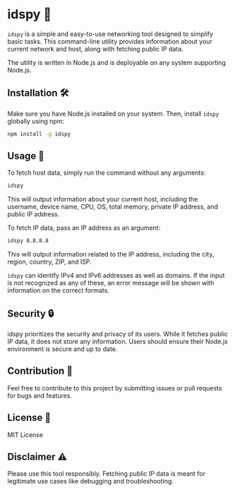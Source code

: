 # idspy 🚀

`idspy` is a simple and easy-to-use networking tool designed to simplify basic tasks. This command-line utility provides information about your current network and host, along with fetching public IP data.

The utility is written in Node.js and is deployable on any system supporting Node.js.

## Installation 🛠️

Make sure you have Node.js installed on your system. Then, install `idspy` globally using npm:

```bash
npm install -g idspy
```

## Usage 📖

To fetch host data, simply run the command without any arguments:

```bash
idspy
```

This will output information about your current host, including the username, device name, CPU, OS, total memory, private IP address, and public IP address.

To fetch IP data, pass an IP address as an argument:

```bash
idspy 8.8.8.8
```

This will output information related to the IP address, including the city, region, country, ZIP, and ISP.

`idspy` can identify IPv4 and IPv6 addresses as well as domains. If the input is not recognized as any of these, an error message will be shown with information on the correct formats.


## Security 🔒
idspy prioritizes the security and privacy of its users. While it fetches public IP data, it does not store any information. Users should ensure their Node.js environment is secure and up to date.

## Contribution 🤝

Feel free to contribute to this project by submitting issues or pull requests for bugs and features.

## License 📜

MIT License

## Disclaimer :warning:
Please use this tool responsibly. Fetching public IP data is meant for legitimate use cases like debugging and troubleshooting.

